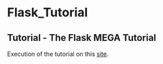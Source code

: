 # Flask_Tutorial
## Tutorial - The Flask MEGA Tutorial

Execution of the tutorial on this [site](https://blog.miguelgrinberg.com/post/the-flask-mega-tutorial-part-i-hello-world).


